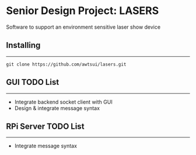 # **Senior Design Project: LASERS**

Software to support an environment sensitive laser show device

## Installing

---

`git clone https://github.com/awtsui/lasers.git`

## GUI TODO List

---

- Integrate backend socket client with GUI
- Design & integrate message syntax

## RPi Server TODO List

---

- Integrate message syntax
